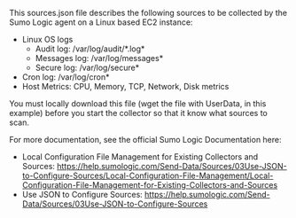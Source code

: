This sources.json file describes the following sources to be collected by the Sumo Logic agent on a Linux based EC2 instance:

- Linux OS logs
  - Audit log: /var/log/audit/\*.log*
  - Messages log: /var/log/messages*
  - Secure log: /var/log/secure*
- Cron log: /var/log/cron*
- Host Metrics: CPU, Memory, TCP, Network, Disk metrics

You must locally download this file (wget the file with UserData, in this example) before you start the collector so that it know what sources to scan.

For more documentation, see the official Sumo Logic Documentation here:

- Local Configuration File Management for Existing Collectors and Sources: https://help.sumologic.com/Send-Data/Sources/03Use-JSON-to-Configure-Sources/Local-Configuration-File-Management/Local-Configuration-File-Management-for-Existing-Collectors-and-Sources
- Use JSON to Configure Sources: https://help.sumologic.com/Send-Data/Sources/03Use-JSON-to-Configure-Sources

